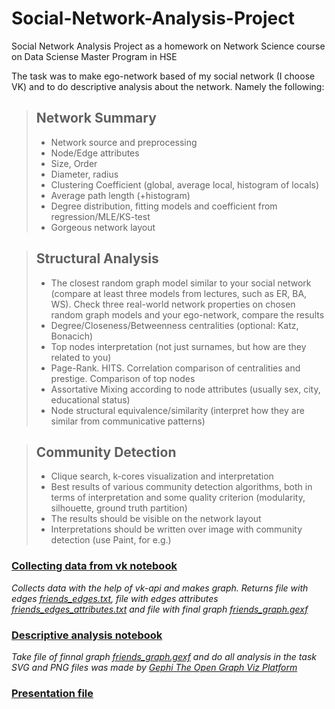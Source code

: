 # Social-Network-Analysis-Project
Social Network Analysis Project as a homework on Network Science course on Data Sciense Master Program in HSE

The task was to make ego-network based of my social network (I choose VK) and to do descriptive analysis about the network. Namely the following:

> ## Network Summary 
>- Network source and preprocessing
>-	Node/Edge attributes
>-	Size, Order
>-	Diameter, radius
>-	Clustering Coefficient (global, average local, histogram of locals)
>-	Average path length (+histogram)
>-	Degree distribution, fitting models and coefficient from regression/MLE/KS-test
>-	Gorgeous network layout

> ## Structural Analysis 
>-	The closest random graph model similar to your social network (compare at least three models from lectures, such as ER, BA, WS). Check three real-world network properties on chosen random graph models and your ego-network, compare the results
>-	Degree/Closeness/Betweenness centralities (optional: Katz, Bonacich) 
>-	Top nodes interpretation (not just surnames, but how are they related to you)
>-	Page-Rank. HITS. Correlation comparison of centralities and prestige. Comparison of top nodes
>-	Assortative Mixing according to node attributes (usually sex, city, educational status)
>-	Node structural equivalence/similarity (interpret how they are similar from communicative patterns)

> ## Community Detection 
> -	Clique search, k-cores visualization and interpretation
> -	Best results of various community detection algorithms, both in terms of interpretation and some quality criterion (modularity, silhouette, ground truth partition)
> -	The results should be visible on the network layout
> -	Interpretations should be written over image with community detection (use Paint, for e.g.)

### [Collecting data from vk notebook](https://github.com/upayuryeva/Social-Network-Analysis-Project/blob/main/SN_project_collect_data.ipynb)  
*Collects data with the help of vk-api and makes graph. Returns file with edges [friends_edges.txt](https://github.com/upayuryeva/Social-Network-Analysis-Project/blob/main/friends_edges.txt), file with edges attributes [friends_edges_attributes.txt](https://github.com/upayuryeva/Social-Network-Analysis-Project/blob/main/friends_edges_attributes.txt) and file with final graph [friends_graph.gexf](https://github.com/upayuryeva/Social-Network-Analysis-Project/blob/main/friends_graph.gexf)*

### [Descriptive analysis notebook](https://github.com/upayuryeva/Social-Network-Analysis-Project/blob/main/SN_project_main_source.ipynb)
*Take file of finnal graph [friends_graph.gexf](https://github.com/upayuryeva/Social-Network-Analysis-Project/blob/main/friends_graph.gexf) and do all analysis in the task  
SVG and PNG files was made by [Gephi The Open Graph Viz Platform](https://gephi.org)*

### [Presentation file](https://github.com/upayuryeva/Social-Network-Analysis-Project/blob/main/Yuryeva_presentation.pdf)
